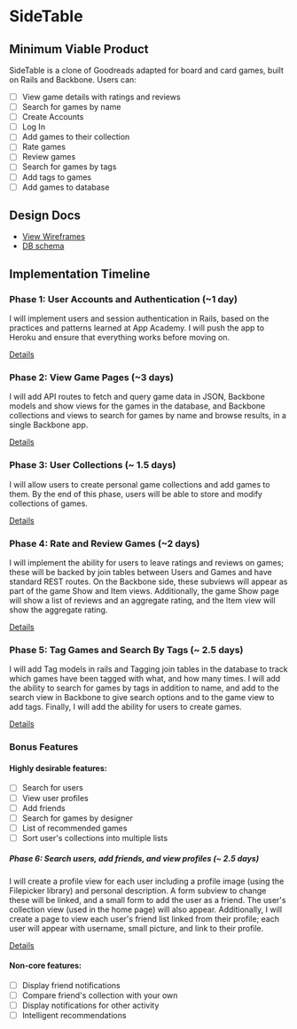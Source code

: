 # SideTable

<!-- [Heroku link][heroku] -->

<!-- [heroku]: http://flux-capacitr.herokuapp.com -->

## Minimum Viable Product
SideTable is a clone of Goodreads adapted for board and card games, 
built on Rails and Backbone. Users can:

<!-- This is a Markdown checklist. Use it to keep track of your
progress! -->

- [ ] View game details with ratings and reviews
- [ ] Search for games by name
- [ ] Create Accounts
- [ ] Log In
- [ ] Add games to their collection
- [ ] Rate games
- [ ] Review games
- [ ] Search for games by tags
- [ ] Add tags to games
- [ ] Add games to database

## Design Docs
* [View Wireframes][views]
* [DB schema][schema]

[views]: ./docs/views.md
[schema]: ./docs/schema.md

## Implementation Timeline

### Phase 1: User Accounts and Authentication (~1 day)

I will implement users and session authentication in Rails, based on the
practices and patterns learned at App Academy. I will push the app to
Heroku and ensure that everything works before moving on.

[Details][phase-one]

### Phase 2: View Game Pages (~3 days)
I will add API routes to fetch and query game data in JSON, Backbone
models and show views for the games in the database, and Backbone
collections and views to search for games by name and browse results, in
a single Backbone app.

[Details][phase-two]

### Phase 3: User Collections  (~ 1.5 days)
I will allow users to create personal game collections and add games to
them. By the end of this phase, users will be able to store and modify
collections of games.

[Details][phase-three]

### Phase 4: Rate and Review Games (~2 days)
I will implement the ability for users to leave ratings and reviews on
games; these will be backed by join tables between Users and Games and
have standard REST routes. On the Backbone side, these subviews will
appear as part of the game Show and Item views. Additionally, the game Show
page will show a list of reviews and an aggregate rating, and the Item
view will show the aggregate rating.

[Details][phase-four]

### Phase 5: Tag Games and Search By Tags (~ 2.5 days)
I will add Tag models in rails and Tagging join tables in the database
to track which games have been tagged with what, and how many times. I
will add the ability to search for games by tags in addition to name,
and add to the search view in Backbone to give search options and to the
game view to add tags. Finally, I will add the ability for users to
create games.

[Details][phase-five]

### Bonus Features 
#### Highly desirable features: 

- [ ] Search for users
- [ ] View user profiles
- [ ] Add friends
- [ ] Search for games by designer
- [ ] List of recommended games
- [ ] Sort user's collections into multiple lists

##### Phase 6: Search users, add friends, and view profiles (~ 2.5 days)
I will create a profile view for each user including a profile image
(using the Filepicker library) and personal description. A form subview
to change these will be linked, and a small form to add the user as a
friend. The user's collection view (used in the home page) will also appear.
Additionally, I will create a page to view each user's friend list linked from 
their profile; each user will appear with username, small picture, and link to 
their profile.

[Details][phase-six]


#### Non-core features:

- [ ] Display friend notifications
- [ ] Compare friend's collection with your own
- [ ] Display notifications for other activity
- [ ] Intelligent recommendations

[phase-one]: ./docs/phases/phase1.md
[phase-two]: ./docs/phases/phase2.md
[phase-three]: ./docs/phases/phase3.md
[phase-four]: ./docs/phases/phase4.md
[phase-five]: ./docs/phases/phase5.md
[phase-six]: ./docs/phases/phase6.md
